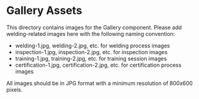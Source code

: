 # Gallery Assets

This directory contains images for the Gallery component. Please add welding-related images here with the following naming convention:

- welding-1.jpg, welding-2.jpg, etc. for welding process images
- inspection-1.jpg, inspection-2.jpg, etc. for inspection images
- training-1.jpg, training-2.jpg, etc. for training session images
- certification-1.jpg, certification-2.jpg, etc. for certification process images

All images should be in JPG format with a minimum resolution of 800x600 pixels.